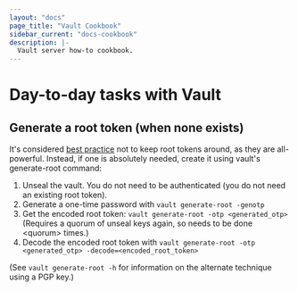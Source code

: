 ```yaml
---
layout: "docs"
page_title: "Vault Cookbook"
sidebar_current: "docs-cookbook"
description: |-
  Vault server how-to cookbook.
---
```


# Day-to-day tasks with Vault

## Generate a root token (when none exists)

It's considered [best practice](../concepts/tokens.html#root-tokens) not to keep root tokens around, as they are all-powerful. Instead, if one is absolutely needed, create it using vault's generate-root command:

1. Unseal the vault. You do not need to be authenticated (you do not need an existing root token).
2. Generate a one-time password with `vault generate-root -genotp`
3. Get the encoded root token: `vault generate-root -otp <generated_otp>` (Requires a quorum of unseal keys again, so needs to be done \<quorum\> times.)
4. Decode the encoded root token with `vault generate-root -otp <generated_otp> -decode=<encoded_root_token> `

(See `vault generate-root -h` for information on the alternate technique using a PGP key.)
